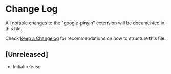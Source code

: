 # Change Log

All notable changes to the "google-pinyin" extension will be documented in this file.

Check [Keep a Changelog](http://keepachangelog.com/) for recommendations on how to structure this file.

## [Unreleased]

- Initial release